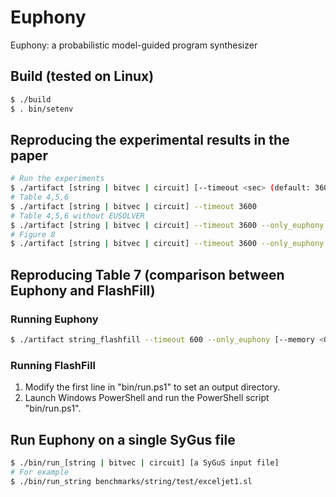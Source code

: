 # Euphony
Euphony: a probabilistic model-guided program synthesizer

## Build (tested on Linux)
```sh
$ ./build
$ . bin/setenv
```

## Reproducing the experimental results in the paper
```sh
# Run the experiments
$ ./artifact [string | bitvec | circuit] [--timeout <sec> (default: 3600)] [--memory <GB> (default: 16)]
# Table 4,5,6
$ ./artifact [string | bitvec | circuit] --timeout 3600
# Table 4,5,6 without EUSOLVER
$ ./artifact [string | bitvec | circuit] --timeout 3600 --only_euphony
# Figure 8
$ ./artifact [string | bitvec | circuit] --timeout 3600 --only_euphony --strategy [pcfg | uniform | pcfg_uniform]
```

## Reproducing Table 7 (comparison between Euphony and FlashFill)
### Running Euphony
```sh
$ ./artifact string_flashfill --timeout 600 --only_euphony [--memory <GB> (default: 16)]
```
### Running FlashFill
1. Modify the first line in "bin/run.ps1" to set an output directory. 
2. Launch Windows PowerShell and run the PowerShell script "bin/run.ps1".

## Run Euphony on a single SyGus file
```sh
$ ./bin/run_[string | bitvec | circuit] [a SyGuS input file]
# For example
$ ./bin/run_string benchmarks/string/test/exceljet1.sl
```
